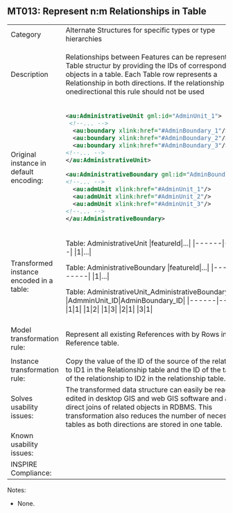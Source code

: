 ## MT013: Represent n:m Relationships in Table

<table>
<tr>
<td>Category</td>
<td>Alternate Structures for specific types or type hierarchies</td>
</tr>
<tr>
<td>Description</td>
<td><p>Relationships between Features can be represented in a Table structur by providing the IDs of corresponding objects in a table. Each Table row represents a Relationship in both directions. If the relationship is only onedirectional this rule should not be used</p> 
</p>
</td>
</tr>
<tr>
<td>Original instance in default encoding:</td>
<td>

```xml
<au:AdministrativeUnit gml:id="AdminUnit_1">
 <!--... -->
  <au:boundary xlink:href="#AdminBoundary_1"/>
  <au:boundary xlink:href="#AdminBoundary_2"/>
  <au:boundary xlink:href="#AdminBoundary_3"/>
<!--... -->
</au:AdministrativeUnit>

<au:AdministrativeBoundary gml:id="AdminBoundary_1">
<!--... -->
  <au:admUnit xlink:href="#AdminUnit_1"/>
  <au:admUnit xlink:href="#AdminUnit_2"/>
  <au:admUnit xlink:href="#AdminUnit_3"/>
<!--... -->
</au:AdministrativeBoundary>
```
   
</td>
</tr>
<tr>
<td>Transformed instance encoded in a table:</td>
<td>

Table: AdministrativeUnit
|featureId|...|
|------|------|
|1|...|

Table: AdministrativeBoundary
|featureId|...|
|------|------|
|1|...|

Table: AdministrativeUnit_AdministrativeBoundary
|AdmminUnit_ID|AdminBoundary_ID|
|------|------|
|1|1|
|1|2|
|1|3|
|2|1|
|3|1|


</td>
</tr>
<tr>
<td>Model transformation rule: </td>
<td>
    <p>Represent all existing References with by Rows in the Reference table.</p>
</td>
</tr>
<tr>
<td>Instance transformation rule:</td>
<td>
	Copy the value of the ID of the source of the relationship to ID1 in the Relationship table and the ID of the target of the relationship to ID2 in the relationship table.
</td>
</tr>
<tr>
<td>Solves usability issues:</td>
<td>The transformed data structure can easily be read and edited in desktop GIS and web GIS software and allows direct joins of related objects in RDBMS.  This transformation also reduces the number of necessary tables as both directions are stored in one table.</td>
</tr>
<tr>
<td>Known usability issues:</td>
<td></td>
</tr>
<tr>
<td>INSPIRE Compliance:</td>
<td></td>
</tr>
</table>

Notes:

 * None.
